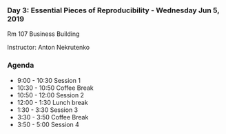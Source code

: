 ### Day 3: Essential Pieces of Reproducibility - Wednesday Jun 5, 2019

Rm 107 Business Building

Instructor: Anton Nekrutenko

### Agenda

- 9:00 - 10:30 Session 1
- 10:30 - 10:50 Coffee Break 
- 10:50 - 12:00 Session 2 
- 12:00 - 1:30 Lunch break 
- 1:30 - 3:30 Session 3 
- 3:30 - 3:50 Coffee Break 
- 3:50 - 5:00 Session 4
